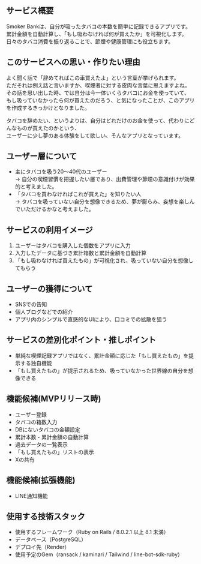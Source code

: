 ## サービス概要
Smoker Bankは、自分が吸ったタバコの本数を簡単に記録できるアプリです。  
累計金額を自動計算し、「もし吸わなければ何が買えたか」を可視化します。  
日々のタバコ消費を振り返ることで、節煙や健康管理にも役立ちます。

## このサービスへの思い・作りたい理由
よく聞く話で「辞めてればこの車買えたよ」という言葉が挙げられます。  
ただそれは例え話と言いますか、喫煙者に対する皮肉な言葉に思えますよね。  
その話を思い出した時、では自分は今一体いくらタバコにお金を使っていて、  
もし吸っていなかったら何が買えたのだろう、と気になったことが、このアプリを作成するきっかけとなりました。  

タバコを辞めたい、というよりは、自分はどれだけのお金を使って、代わりにどんなものが買えたのかという、  
ユーザーに少し夢のある体験をして欲しい、そんなアプリとなっています。  

## ユーザー層について
- 主にタバコを吸う20〜40代のユーザー  
  → 自分の喫煙習慣を把握したい層であり、出費管理や節煙の意識付けが効果的と考えました。  
- 「タバコを買わなければこれが買えた」を知りたい人  
  → タバコを吸っていない自分を想像できるため、夢が膨らみ、妄想を楽しんでいただけるかなと考えました。  

## サービスの利用イメージ
1. ユーザーはタバコを購入した個数をアプリに入力  
2. 入力したデータに基づき累計箱数と累計金額を自動計算  
3. 「もし吸わなければ買えたもの」が可視化され、吸っていない自分を想像してもらう  

## ユーザーの獲得について
- SNSでの告知  
- 個人ブログなどでの紹介  
- アプリ内のシンプルで直感的なUIにより、口コミでの拡散を狙う 

## サービスの差別化ポイント・推しポイント
- 単純な喫煙記録アプリではなく、累計金額に応じた「もし買えたもの」を提示する独自機能  
- 「もし買えたもの」が提示されるため、吸っていなかった世界線の自分を想像できる 

## 機能候補(MVPリリース時)
- ユーザー登録  
- タバコの箱数入力  
- DBにないタバコの金額設定
- 累計本数・累計金額の自動計算  
- 過去データの一覧表示  
- 「もし買えたもの」リストの表示  
- Xの共有

## 機能候補(拡張機能)
- LINE通知機能  

## 使用する技術スタック
- 使用するフレームワーク（Ruby on Rails / 8.0.2.1 以上 8.1 未満）
- データベース（PostgreSQL）
- デプロイ先（Render）
- 使用予定のGem（ransack / kaminari / Tailwind / line-bot-sdk-ruby）